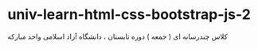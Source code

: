# univ-learn-html-css-bootstrap-js-2
کلاس چندرسانه ای ( جمعه ) دوره تابستان ، دانشگاه آزاد اسلامی واحد مبارکه 

